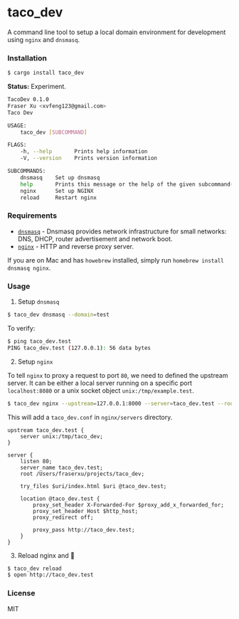 # taco_dev

A command line tool to setup a local domain environment for development using `nginx` and `dnsmasq`.

### Installation

```sh
$ cargo install taco_dev
```

**Status:** Experiment.

```sh
TacoDev 0.1.0
Fraser Xu <xvfeng123@gmail.com>
Taco Dev

USAGE:
    taco_dev [SUBCOMMAND]

FLAGS:
    -h, --help       Prints help information
    -V, --version    Prints version information

SUBCOMMANDS:
    dnsmasq    Set up dnsmasq
    help       Prints this message or the help of the given subcommand(s)
    nginx      Set up NGINX
    reload     Restart nginx
```

### Requirements

* [`dnsmasq`](http://www.thekelleys.org.uk/dnsmasq/doc.html) - Dnsmasq provides network infrastructure for small networks: DNS, DHCP, router advertisement and network boot.
* [`nginx`](https://nginx.org/en/) - HTTP and reverse proxy server.

If you are on Mac and has `howebrew` installed, simply run `homebrew install dnsmasq nginx`.

### Usage

1. Setup `dnsmasq`

```sh
$ taco_dev dnsmasq --domain=test
```

To verify:

```sh
$ ping taco_dev.test
PING taco_dev.test (127.0.0.1): 56 data bytes
```

2. Setup `nginx`

To tell `nginx` to proxy a request to port `80`, we need to defined the upstream server. It can be either a local server running on a specific port `localhost:8080` or a unix socket object `unix:/tmp/example.test`.

```sh
$ taco_dev nginx --upstream=127.0.0.1:8000 --server=taco_dev.test --root=/Users/fraserxu/projects/taco_dev;
```

This will add a `taco_dev.conf` in `nginx/servers` directory.

```nginx
upstream taco_dev.test {
    server unix:/tmp/taco_dev;
}

server {
    listen 80;
    server_name taco_dev.test;
    root /Users/fraserxu/projects/taco_dev;

    try_files $uri/index.html $uri @taco_dev.test;

    location @taco_dev.test {
        proxy_set_header X-Forwarded-For $proxy_add_x_forwarded_for;
        proxy_set_header Host $http_host;
        proxy_redirect off;

        proxy_pass http://taco_dev.test;
    }
}
```

3. Reload nginx and :tada:

```sh
$ taco_dev reload
$ open http://taco_dev.test
```

### License

MIT
